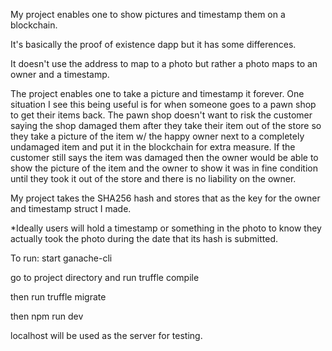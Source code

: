 My project enables one to show pictures and timestamp them on a blockchain.

It's basically the proof of existence dapp but it has some differences. 

It doesn't use the address to map to a photo but rather a photo maps to an owner and a timestamp.

The project enables one to take a picture and timestamp it forever. One situation I see this being useful is for when someone goes to a pawn shop to get their items back. The pawn shop doesn't want to risk the customer saying the shop damaged them after they take their item out of the store so they take a picture of the item w/ the happy owner next to a completely undamaged item and put it in the blockchain for extra measure. If the customer still says the item was damaged then the owner would be able to show the picture of the item and the owner to show it was in fine condition until they took it out of the store and there is no liability on the owner. 

My project takes the SHA256 hash and stores that as the key for the owner and timestamp struct I made.

*Ideally users will hold a timestamp or something in the photo to know they actually took the photo during the date that its hash is submitted.

To run:
start ganache-cli

go to project directory and run truffle compile

then run truffle migrate

then npm run dev

localhost will be used as the server for testing.

